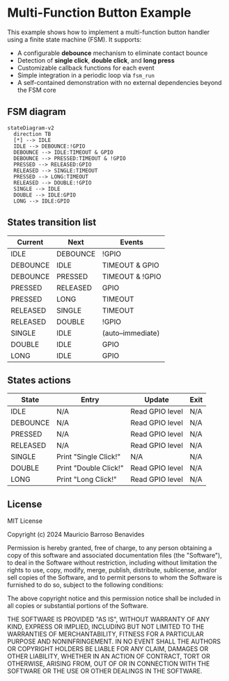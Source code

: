 # Multi-Function Button Example

This example shows how to implement a multi-function button handler using a finite state machine (FSM). It supports:

- A configurable **debounce** mechanism to eliminate contact bounce  
- Detection of **single click**, **double click**, and **long press**  
- Customizable callback functions for each event  
- Simple integration in a periodic loop via `fsm_run`  
- A self-contained demonstration with no external dependencies beyond the FSM core  

## FSM diagram
```mermaid
stateDiagram-v2
  direction TB
  [*] --> IDLE
  IDLE --> DEBOUNCE:!GPIO
  DEBOUNCE --> IDLE:TIMEOUT & GPIO
  DEBOUNCE --> PRESSED:TIMEOUT & !GPIO
  PRESSED --> RELEASED:GPIO
  RELEASED --> SINGLE:TIMEOUT
  PRESSED --> LONG:TIMEOUT
  RELEASED --> DOUBLE:!GPIO
  SINGLE --> IDLE
  DOUBLE --> IDLE:GPIO
  LONG --> IDLE:GPIO
```

## States transition list
| Current  | Next     | Events           |
| -------- | -------- | ---------------- |
| IDLE     | DEBOUNCE | !GPIO            |
| DEBOUNCE | IDLE     | TIMEOUT & GPIO   |
| DEBOUNCE | PRESSED  | TIMEOUT & !GPIO  |
| PRESSED  | RELEASED | GPIO             |
| PRESSED  | LONG     | TIMEOUT          |
| RELEASED | SINGLE   | TIMEOUT          |
| RELEASED | DOUBLE   | !GPIO            |
| SINGLE   | IDLE     | (auto–immediate) |
| DOUBLE   | IDLE     | GPIO             |
| LONG     | IDLE     | GPIO             |

## States actions
| State    | Entry                 | Update          | Exit |
| -------- | --------------------- | --------------- | ---- |
| IDLE     | N/A                   | Read GPIO level | N/A  |
| DEBOUNCE | N/A                   | Read GPIO level | N/A  |
| PRESSED  | N/A                   | Read GPIO level | N/A  |
| RELEASED | N/A                   | Read GPIO level | N/A  |
| SINGLE   | Print "Single Click!" | N/A             | N/A  |
| DOUBLE   | Print "Double Click!" | Read GPIO level | N/A  |
| LONG     | Print "Long Click!"   | Read GPIO level | N/A  |

## License
MIT License

Copyright (c) 2024 Mauricio Barroso Benavides

Permission is hereby granted, free of charge, to any person obtaining a copy
of this software and associated documentation files (the "Software"), to deal
in the Software without restriction, including without limitation the rights
to use, copy, modify, merge, publish, distribute, sublicense, and/or sell
copies of the Software, and to permit persons to whom the Software is
furnished to do so, subject to the following conditions:

The above copyright notice and this permission notice shall be included in all
copies or substantial portions of the Software.

THE SOFTWARE IS PROVIDED "AS IS", WITHOUT WARRANTY OF ANY KIND, EXPRESS OR
IMPLIED, INCLUDING BUT NOT LIMITED TO THE WARRANTIES OF MERCHANTABILITY,
FITNESS FOR A PARTICULAR PURPOSE AND NONINFRINGEMENT. IN NO EVENT SHALL THE
AUTHORS OR COPYRIGHT HOLDERS BE LIABLE FOR ANY CLAIM, DAMAGES OR OTHER
LIABILITY, WHETHER IN AN ACTION OF CONTRACT, TORT OR OTHERWISE, ARISING FROM,
OUT OF OR IN CONNECTION WITH THE SOFTWARE OR THE USE OR OTHER DEALINGS IN THE
SOFTWARE.